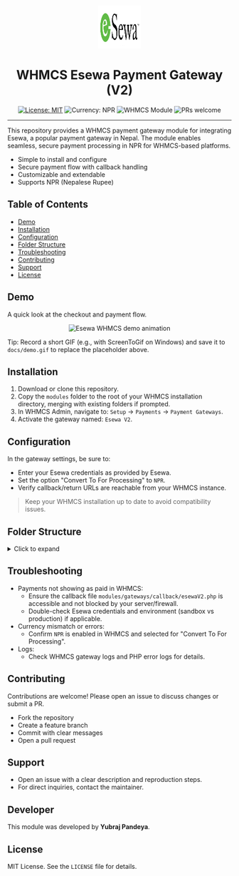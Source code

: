 <!--
  Enhanced README with animations, badges, and improved structure
-->

<div align="center">
  <img src="modules/gateways/esewaV2/logo.png" alt="Esewa WHMCS Logo" width="96" height="96" />
  
  <h1>WHMCS Esewa Payment Gateway (V2)</h1>


  <p>
    <a href="#license"><img src="https://img.shields.io/badge/License-MIT-green.svg" alt="License: MIT"></a>
    <img src="https://img.shields.io/badge/Currency-NPR-0f9d58" alt="Currency: NPR">
    <img src="https://img.shields.io/badge/WHMCS-Module-29ABE2" alt="WHMCS Module">
    <img src="https://img.shields.io/badge/PRs-welcome-brightgreen.svg" alt="PRs welcome">
  </p>
</div>

---

This repository provides a WHMCS payment gateway module for integrating Esewa, a popular payment gateway in Nepal. The module enables seamless, secure payment processing in NPR for WHMCS-based platforms.

- Simple to install and configure
- Secure payment flow with callback handling
- Customizable and extendable
- Supports NPR (Nepalese Rupee)

## Table of Contents
- [Demo](#demo)
- [Installation](#installation)
- [Configuration](#configuration)
- [Folder Structure](#folder-structure)
- [Troubleshooting](#troubleshooting)
- [Contributing](#contributing)
- [Support](#support)
- [License](#license)

## Demo

A quick look at the checkout and payment flow.

<!-- Replace docs/demo.gif with your own GIF recording of the WHMCS checkout using this gateway -->
<p align="center">
  <img src="docs/demo.gif" alt="Esewa WHMCS demo animation" width="820" />
</p>

Tip: Record a short GIF (e.g., with ScreenToGif on Windows) and save it to `docs/demo.gif` to replace the placeholder above.

## Installation

1. Download or clone this repository.
2. Copy the `modules` folder to the root of your WHMCS installation directory, merging with existing folders if prompted.
3. In WHMCS Admin, navigate to: `Setup` → `Payments` → `Payment Gateways`.
4. Activate the gateway named: `Esewa V2`.

## Configuration

In the gateway settings, be sure to:

- Enter your Esewa credentials as provided by Esewa.
- Set the option "Convert To For Processing" to `NPR`.
- Verify callback/return URLs are reachable from your WHMCS instance.

> Keep your WHMCS installation up to date to avoid compatibility issues.

## Folder Structure

<details>
<summary>Click to expand</summary>

```
modules/
  gateways/
    esewaV2.php
    callback/
      esewaV2.php
    esewaV2/
      helpers.php
      init.php
      logo.png
      whmcs.json
```

</details>

## Troubleshooting

- Payments not showing as paid in WHMCS:
  - Ensure the callback file `modules/gateways/callback/esewaV2.php` is accessible and not blocked by your server/firewall.
  - Double-check Esewa credentials and environment (sandbox vs production) if applicable.
- Currency mismatch or errors:
  - Confirm `NPR` is enabled in WHMCS and selected for "Convert To For Processing".
- Logs:
  - Check WHMCS gateway logs and PHP error logs for details.

## Contributing

Contributions are welcome! Please open an issue to discuss changes or submit a PR.

- Fork the repository
- Create a feature branch
- Commit with clear messages
- Open a pull request

## Support

- Open an issue with a clear description and reproduction steps.
- For direct inquiries, contact the maintainer.

## Developer

This module was developed by **Yubraj Pandeya**.

## License

MIT License. See the `LICENSE` file for details.
